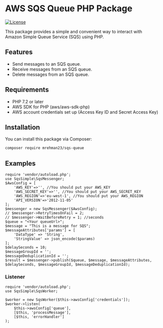 # AWS SQS Queue PHP Package

[![License](https://img.shields.io/badge/license-MIT-blue.svg)](https://opensource.org/licenses/MIT)

This package provides a simple and convenient way to interact with Amazon Simple Queue Service (SQS) using PHP.

## Features

- Send messages to an SQS queue.
- Receive messages from an SQS queue.
- Delete messages from an SQS queue.

## Requirements

- PHP 7.2 or later
- AWS SDK for PHP (aws/aws-sdk-php)
- AWS account credentials set up (Access Key ID and Secret Access Key)

## Installation

You can install this package via Composer:

```bash
composer require mrehman23/sqs-queue
```

## Examples
```
require 'vendor/autoload.php';
use SqsSimple\SqsMessenger;
$AwsConfig = [
    'AWS_KEY'=>'', //You should put your AWS_KEY 
    'AWS_SECRET_KEY'=>'', //You should put your AWS_SECRET_KEY 
    'AWS_REGION'=>'eu-west-1', //You should put your AWS_REGION 
    'API_VERSION'=>'2012-11-05'
];
$messenger = new SqsMessenger($AwsConfig);
// $messenger->RetryTimesOnFail = 2;
// $messenger->WaitBeforeRetry = 1; //seconds
$queue = "<Your queueUrl>";
$message = "This is a message for SQS";
$messageAttributes['params'] = [
    'DataType' => 'String',
    'StringValue' => json_encode($params)
];
$delaySeconds = 10;
$messageGroupId = '';
$messageDeduplicationId = '';
$result = $messenger->publish($queue, $message, $messageAttributes, $delaySeconds, $messageGroupId, $messageDeduplicationId);
```

### Listener
```
require 'vendor/autoload.php';
use SqsSimple\SqsWorker;

$worker = new SqsWorker($this->awsConfig['credentials']);
$worker->listen(
    $this->awsConfig['queue'],
    [$this, 'processMessage'],
    [$this, 'errorHandler']
);


